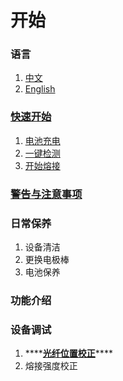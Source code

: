 # 开始

### 语言

1. [中文](./)
2. [English](https://t3-en.skycomtech.cn)

### [快速开始](kuai-su-kai-shi/battery-charge.md)

1. [电池充电](kuai-su-kai-shi/battery-charge.md)
2. [一键检测](kuai-su-kai-shi/quick-check.md)
3. [开始熔接](kuai-su-kai-shi/fiber-splicing.md)

### [警告与注意事项](warning/warning.md)

### 日常保养

1. 设备清洁
2. 更换电极棒
3. 电池保养

### 功能介绍

### 设备调试

1. \*\*\*\*[**光纤位置校正**](fiber-displacement-adjust.md)\*\*\*\*
2. 熔接强度校正

